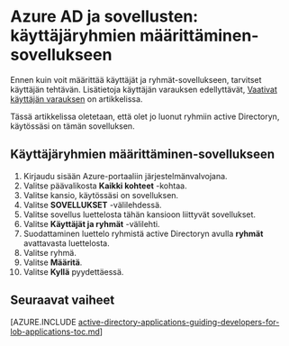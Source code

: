 <properties
    pageTitle="Azure AD ja sovellusten: käyttäjäryhmien määrittäminen sovellukseen | Microsoft Azure"
    description="Miten ryhmämäärityksen Azure sovellusten."
    services="active-directory"
    documentationCenter=""
    authors="IHenkel"
    manager="femila"
    editor=""/>

<tags
    ms.service="active-directory"
    ms.workload="identity"
    ms.tgt_pltfrm="na"
    ms.devlang="na"
    ms.topic="article"
    ms.date="12/03/2015"
    ms.author="inhenk"/>

# <a name="azure-ad-and-applications-assigning-groups-to-an-application"></a>Azure AD ja sovellusten: käyttäjäryhmien määrittäminen-sovellukseen
Ennen kuin voit määrittää käyttäjät ja ryhmät-sovellukseen, tarvitset käyttäjän tehtävän. Lisätietoja käyttäjän varauksen edellyttävät, [Vaativat käyttäjän varauksen](active-directory-applications-guiding-developers-requiring-user-assignment.md) on artikkelissa.

Tässä artikkelissa oletetaan, että olet jo luonut ryhmiin active Directoryn, käytössäsi on tämän sovelluksen.

## <a name="assigning-groups-to-an-application"></a>Käyttäjäryhmien määrittäminen-sovellukseen
1. Kirjaudu sisään Azure-portaaliin järjestelmänvalvojana.
2. Valitse päävalikosta **Kaikki kohteet** -kohtaa.
3. Valitse kansio, käytössäsi on sovelluksen.
4. Valitse **SOVELLUKSET** -välilehdessä.
5. Valitse sovellus luettelosta tähän kansioon liittyvät sovellukset.
6. Valitse **Käyttäjät ja ryhmät** -välilehti.
7. Suodattaminen luettelo ryhmistä active Directoryn avulla **ryhmät** avattavasta luettelosta.
8. Valitse ryhmä.
9. Valitse **Määritä**.
10. Valitse **Kyllä** pyydettäessä.

## <a name="next-steps"></a>Seuraavat vaiheet
[AZURE.INCLUDE [active-directory-applications-guiding-developers-for-lob-applications-toc.md](../../includes/active-directory-applications-guiding-developers-for-lob-applications-toc.md)]
